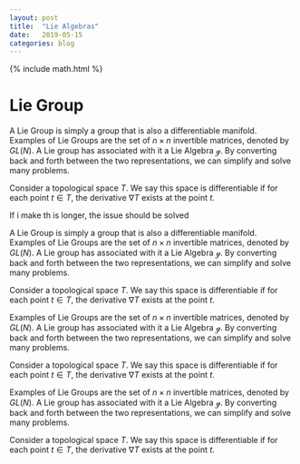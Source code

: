 ```yaml
---
layout: post
title:  "Lie Algebras"
date:   2019-05-15
categories: blog
---
```

{% include math.html %}

# Lie Group
A Lie Group is simply a group that is also a differentiable manifold.
Examples of Lie Groups are the set of $n \times n$ invertible matrices, 
denoted by $GL(N)$. A Lie group has associated with it a Lie Algebra
$\mathscr{g}$. By converting back and forth between the two representations, we can simplify and solve many problems.

Consider a topological space $T$. We say this space is differentiable if
for each point $t \in T$, the derivative $\nabla T$ exists at the point $t$.

If i make th is longer, the issue should be solved

A Lie Group is simply a group that is also a differentiable manifold.
Examples of Lie Groups are the set of $n \times n$ invertible matrices, 
denoted by $GL(N)$. A Lie group has associated with it a Lie Algebra
$\mathscr{g}$. By converting back and forth between the two representations, we can simplify and solve many problems.

Consider a topological space $T$. We say this space is differentiable if
for each point $t \in T$, the derivative $\nabla T$ exists at the point $t$.

Examples of Lie Groups are the set of $n \times n$ invertible matrices, 
denoted by $GL(N)$. A Lie group has associated with it a Lie Algebra
$\mathscr{g}$. By converting back and forth between the two representations, we can simplify and solve many problems.

Consider a topological space $T$. We say this space is differentiable if
for each point $t \in T$, the derivative $\nabla T$ exists at the point $t$.


Examples of Lie Groups are the set of $n \times n$ invertible matrices, 
denoted by $GL(N)$. A Lie group has associated with it a Lie Algebra
$\mathscr{g}$. By converting back and forth between the two representations, we can simplify and solve many problems.

Consider a topological space $T$. We say this space is differentiable if
for each point $t \in T$, the derivative $\nabla T$ exists at the point $t$.



